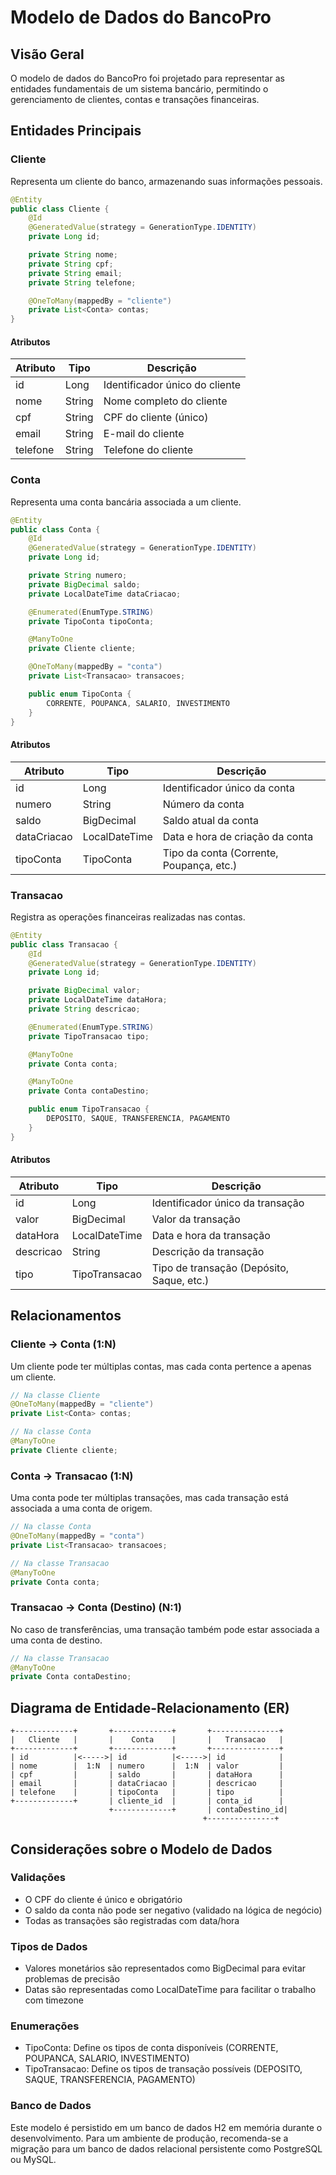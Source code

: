 # Modelo de Dados do BancoPro

## Visão Geral

O modelo de dados do BancoPro foi projetado para representar as entidades fundamentais de um sistema bancário, permitindo o gerenciamento de clientes, contas e transações financeiras.

## Entidades Principais

### Cliente

Representa um cliente do banco, armazenando suas informações pessoais.

```java
@Entity
public class Cliente {
    @Id
    @GeneratedValue(strategy = GenerationType.IDENTITY)
    private Long id;

    private String nome;
    private String cpf;
    private String email;
    private String telefone;

    @OneToMany(mappedBy = "cliente")
    private List<Conta> contas;
}
```

#### Atributos

| Atributo | Tipo | Descrição |
|----------|------|------------|
| id | Long | Identificador único do cliente |
| nome | String | Nome completo do cliente |
| cpf | String | CPF do cliente (único) |
| email | String | E-mail do cliente |
| telefone | String | Telefone do cliente |

### Conta

Representa uma conta bancária associada a um cliente.

```java
@Entity
public class Conta {
    @Id
    @GeneratedValue(strategy = GenerationType.IDENTITY)
    private Long id;

    private String numero;
    private BigDecimal saldo;
    private LocalDateTime dataCriacao;

    @Enumerated(EnumType.STRING)
    private TipoConta tipoConta;

    @ManyToOne
    private Cliente cliente;

    @OneToMany(mappedBy = "conta")
    private List<Transacao> transacoes;

    public enum TipoConta {
        CORRENTE, POUPANCA, SALARIO, INVESTIMENTO
    }
}
```

#### Atributos

| Atributo | Tipo | Descrição |
|----------|------|------------|
| id | Long | Identificador único da conta |
| numero | String | Número da conta |
| saldo | BigDecimal | Saldo atual da conta |
| dataCriacao | LocalDateTime | Data e hora de criação da conta |
| tipoConta | TipoConta | Tipo da conta (Corrente, Poupança, etc.) |

### Transacao

Registra as operações financeiras realizadas nas contas.

```java
@Entity
public class Transacao {
    @Id
    @GeneratedValue(strategy = GenerationType.IDENTITY)
    private Long id;

    private BigDecimal valor;
    private LocalDateTime dataHora;
    private String descricao;

    @Enumerated(EnumType.STRING)
    private TipoTransacao tipo;

    @ManyToOne
    private Conta conta;

    @ManyToOne
    private Conta contaDestino;

    public enum TipoTransacao {
        DEPOSITO, SAQUE, TRANSFERENCIA, PAGAMENTO
    }
}
```

#### Atributos

| Atributo | Tipo | Descrição |
|----------|------|------------|
| id | Long | Identificador único da transação |
| valor | BigDecimal | Valor da transação |
| dataHora | LocalDateTime | Data e hora da transação |
| descricao | String | Descrição da transação |
| tipo | TipoTransacao | Tipo de transação (Depósito, Saque, etc.) |

## Relacionamentos

### Cliente → Conta (1:N)

Um cliente pode ter múltiplas contas, mas cada conta pertence a apenas um cliente.

```java
// Na classe Cliente
@OneToMany(mappedBy = "cliente")
private List<Conta> contas;

// Na classe Conta
@ManyToOne
private Cliente cliente;
```

### Conta → Transacao (1:N)

Uma conta pode ter múltiplas transações, mas cada transação está associada a uma conta de origem.

```java
// Na classe Conta
@OneToMany(mappedBy = "conta")
private List<Transacao> transacoes;

// Na classe Transacao
@ManyToOne
private Conta conta;
```

### Transacao → Conta (Destino) (N:1)

No caso de transferências, uma transação também pode estar associada a uma conta de destino.

```java
// Na classe Transacao
@ManyToOne
private Conta contaDestino;
```

## Diagrama de Entidade-Relacionamento (ER)

```
+-------------+       +-------------+       +---------------+
|   Cliente   |       |    Conta    |       |   Transacao   |
+-------------+       +-------------+       +---------------+
| id          |<----->| id          |<----->| id            |
| nome        |  1:N  | numero      |  1:N  | valor         |
| cpf         |       | saldo       |       | dataHora      |
| email       |       | dataCriacao |       | descricao     |
| telefone    |       | tipoConta   |       | tipo          |
+-------------+       | cliente_id  |       | conta_id      |
                      +-------------+       | contaDestino_id|
                                           +---------------+
```

## Considerações sobre o Modelo de Dados

### Validações

- O CPF do cliente é único e obrigatório
- O saldo da conta não pode ser negativo (validado na lógica de negócio)
- Todas as transações são registradas com data/hora

### Tipos de Dados

- Valores monetários são representados como BigDecimal para evitar problemas de precisão
- Datas são representadas como LocalDateTime para facilitar o trabalho com timezone

### Enumerações

- TipoConta: Define os tipos de conta disponíveis (CORRENTE, POUPANCA, SALARIO, INVESTIMENTO)
- TipoTransacao: Define os tipos de transação possíveis (DEPOSITO, SAQUE, TRANSFERENCIA, PAGAMENTO)

### Banco de Dados

Este modelo é persistido em um banco de dados H2 em memória durante o desenvolvimento. Para um ambiente de produção, recomenda-se a migração para um banco de dados relacional persistente como PostgreSQL ou MySQL.
